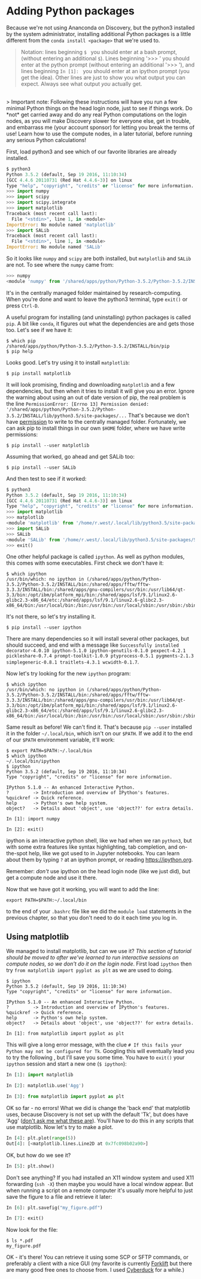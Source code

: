 # Adding Python packages

Because we're not using Ananconda on Discovery, but the
python3 installed by the system administrator, installing
additional Python packages is a little different from the
`conda install <package>` that we're used to.

> Notation: lines beginning `$ ` you should enter at a bash prompt,
(without entering an additional `$`). Lines beginning '>>> ' you should
enter at the python prompt (without entering an additional '>>> '),
and lines beginning `In [1]: ` you should enter at an ipython prompt
(you get the idea).
Other lines are just to show you what output you can expect.
Always see what output *you* actually get.

<br/>
> Important note: Following these instructions will have you run a few minimal Python things on the head login node, just to see if things work. Do *not* get carried away and do any real Python computations on the login nodes, as you will make Discovery slower for everyone else, get in trouble, and embarrass me (your account sponsor) for letting you break the terms of use! Learn how to use the compute nodes, in a later tutorial, before running any serious Python calculations!


First, load python3 and see which of our favorite libraries
are already installed.


```python
$ python3
Python 3.5.2 (default, Sep 19 2016, 11:10:34)
[GCC 4.4.6 20110731 (Red Hat 4.4.6-3)] on linux
Type "help", "copyright", "credits" or "license" for more information.
>>> import numpy
>>> import scipy
>>> import scipy.integrate
>>> import matplotlib
Traceback (most recent call last):
  File "<stdin>", line 1, in <module>
ImportError: No module named 'matplotlib'
>>> import SALib
Traceback (most recent call last):
  File "<stdin>", line 1, in <module>
ImportError: No module named 'SALib'
```

So it looks like `numpy` and `scipy` are both installed, but `matplotlib` and `SALib` are not.
To see where the `numpy` came from:

```python
>>> numpy
<module 'numpy' from '/shared/apps/python/Python-3.5.2/Python-3.5.2/INSTALL/lib/python3.5/site-packages/numpy/__init__.py'>
```

It's in the centrally managed folder maintained by research-computing.
When you're done and want to leave the python3 terminal, type `exit()`
or press `Ctrl-D`.

A useful program for installing (and uninstalling) python packages is called `pip`.
A bit like `conda`, it figures out what the dependencies are and gets those too.
Let's see if we have it:

    $ which pip
    /shared/apps/python/Python-3.5.2/Python-3.5.2/INSTALL/bin/pip
    $ pip help

Looks good. Let's try using it to install `matplotlib`:

    $ pip install matplotlib

It will look promising, finding and downloading `matplotlib` and a few dependencies, but then when it tries to install it will give you an error. Ignore the warning about using an out of date version of pip,
the real problem is the line `PermissionError: [Errno 13] Permission denied: '/shared/apps/python/Python-3.5.2/Python-3.5.2/INSTALL/lib/python3.5/site-packages/...`
That's because we don't have [permission](http://www.ee.surrey.ac.uk/Teaching/Unix/unix5.html) to write to the centrally managed folder.
Fortunately, we can ask pip to install things in our own `$HOME` folder, where we
have write permissions:

    $ pip install --user matplotlib

Assuming that worked, go ahead and get SALib too:

    $ pip install --user SALib

And then test to see if it worked:

```python
$ python3
Python 3.5.2 (default, Sep 19 2016, 11:10:34)
[GCC 4.4.6 20110731 (Red Hat 4.4.6-3)] on linux
Type "help", "copyright", "credits" or "license" for more information.
>>> import matplotlib
>>> matplotlib
<module 'matplotlib' from '/home/r.west/.local/lib/python3.5/site-packages/matplotlib/__init__.py'>
>>> import SALib
>>> SALib
<module 'SALib' from '/home/r.west/.local/lib/python3.5/site-packages/SALib/__init__.py'>
>>> exit()
```

One other helpful package is called `ipython`. As well as python modules, this comes with some executables.
First check we don't have it:

    $ which ipython
    /usr/bin/which: no ipython in (/shared/apps/python/Python-3.5.2/Python-3.5.2/INSTALL/bin:/shared/apps/fftw/fftw-3.3.3/INSTALL/bin:/shared/apps/gnu-compilers/usr/bin:/usr/lib64/qt-3.3/bin:/opt/ibm/platform_mpi/bin:/shared/apps/lsf/9.1/linux2.6-glibc2.3-x86_64/etc:/shared/apps/lsf/9.1/linux2.6-glibc2.3-x86_64/bin:/usr/local/bin:/bin:/usr/bin:/usr/local/sbin:/usr/sbin:/sbin:/home/r.west/bin)

It's not there, so let's try installing it.

    $ pip install --user ipython

There are many dependencies so it will install several other packages, but should succeed, and end with a message like `Successfully installed decorator-4.0.10 ipython-5.1.0 ipython-genutils-0.1.0 pexpect-4.2.1 pickleshare-0.7.4 prompt-toolkit-1.0.9 ptyprocess-0.5.1 pygments-2.1.3 simplegeneric-0.8.1 traitlets-4.3.1 wcwidth-0.1.7`.

Now let's try looking for the new `ipython` program:

    $ which ipython
    /usr/bin/which: no ipython in (/shared/apps/python/Python-3.5.2/Python-3.5.2/INSTALL/bin:/shared/apps/fftw/fftw-3.3.3/INSTALL/bin:/shared/apps/gnu-compilers/usr/bin:/usr/lib64/qt-3.3/bin:/opt/ibm/platform_mpi/bin:/shared/apps/lsf/9.1/linux2.6-glibc2.3-x86_64/etc:/shared/apps/lsf/9.1/linux2.6-glibc2.3-x86_64/bin:/usr/local/bin:/bin:/usr/bin:/usr/local/sbin:/usr/sbin:/sbin:/home/r.west/bin)

Same result as before! We can't find it.
That's because `pip --user` installed it in the folder `~/.local/bin`, which isn't on our `$PATH`. If we add it to the end of our `$PATH` environment variable, it'll work:

    $ export PATH=$PATH:~/.local/bin
    $ which ipython
    ~/.local/bin/ipython
    $ ipython
    Python 3.5.2 (default, Sep 19 2016, 11:10:34)
    Type "copyright", "credits" or "license" for more information.

    IPython 5.1.0 -- An enhanced Interactive Python.
    ?         -> Introduction and overview of IPython's features.
    %quickref -> Quick reference.
    help      -> Python's own help system.
    object?   -> Details about 'object', use 'object??' for extra details.

    In [1]: import numpy

    In [2]: exit()

ipython is an interactive python shell, like we had when we ran `python3`,
but with some extra features like syntax highlighting, tab completion, and
on-the-spot help, like we got used to in Jupyter notebooks.
You can learn about them by typing `?` at
an ipython prompt, or reading https://ipython.org.

Remember: *don't* use ipython on the head login node (like we just did),
but get a compute node and use it there.

Now that we have got it working, you will want to add the line:

    export PATH=$PATH:~/.local/bin
    
to the end of your `.bashrc` file like we did the `module load` statements
in the previous chapter, so that you don't need to do it each time you log in.


## Using matplotlib
We managed to install matplotlib, but can we use it?
*This section of tutorial should be moved to after we've learned to run interactive sessions on compute nodes, so we don't do it on the login node*.
First load `ipython` then try `from matplotlib import pyplot as plt` as we are used to doing.

```
$ ipython
Python 3.5.2 (default, Sep 19 2016, 11:10:34)
Type "copyright", "credits" or "license" for more information.

IPython 5.1.0 -- An enhanced Interactive Python.
?         -> Introduction and overview of IPython's features.
%quickref -> Quick reference.
help      -> Python's own help system.
object?   -> Details about 'object', use 'object??' for extra details.

In [1]: from matplotlib import pyplot as plt
```

This will give a long error message, with the clue `# If this fails your Python may not be configured for Tk`.  Googling this will eventually lead you to try the following
, but I'll save you some time. You have to `exit()` your `ipython` session and start a new one (`$ ipython`):

 ```python
In [1]: import matplotlib

In [2]: matplotlib.use('Agg')

In [3]: from matplotlib import pyplot as plt
```

OK so far - no errors!  What we did is change the 'back end' that matplotlib uses, because Discovery is not set up with the default 'Tk', but does have 'Agg' ([don't ask me what these are](http://lmgtfy.com/?q=what+are+Tk+and+Agg)). You'll have to do this in any scripts that use matplotlib. Now let's try to make a plot.

```python
In [4]: plt.plot(range(5))
Out[4]: [<matplotlib.lines.Line2D at 0x7fc098b02a90>]
```

OK, but how do we see it?

```python
In [5]: plt.show()
```

Don't see anything? If you had installed an X11 window system and used X11 forwarding (`ssh -X`) then maybe you would have a local window appear. But when running a script on a remote computer it's usually more helpful to just save the figure to a file and retrieve it later:

```python
In [6]: plt.savefig("my_figure.pdf")

In [7]: exit()
```

Now look for the file:

```
$ ls *.pdf
my_figure.pdf
```

OK - it's there!  You can retrieve it using some SCP or SFTP commands, or preferably a client with a nice GUI (my favorite is currently [Forklift](http://www.binarynights.com/forklift/) but there are many good free ones to choose from. I used [Cyberduck](https://cyberduck.io/) for a while.)

